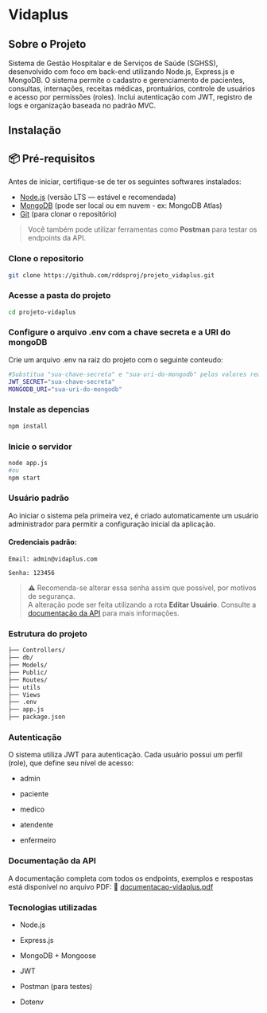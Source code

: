 # Vidaplus

## Sobre o Projeto
Sistema de Gestão Hospitalar e de Serviços de Saúde (SGHSS), desenvolvido com foco em back-end utilizando Node.js, Express.js e MongoDB. O sistema permite o cadastro e gerenciamento de pacientes, consultas, internações, receitas médicas, prontuários, controle de usuários e acesso por permissões (roles).
Inclui autenticação com JWT, registro de logs e organização baseada no padrão MVC.
## Instalação
## 📦 Pré-requisitos

Antes de iniciar, certifique-se de ter os seguintes softwares instalados:

- [Node.js](https://nodejs.org/) (versão LTS — estável e recomendada)
- [MongoDB](https://www.mongodb.com/try/download/community) (pode ser local ou em nuvem - ex: MongoDB Atlas)
- [Git](https://git-scm.com/) (para clonar o repositório)

> Você também pode utilizar ferramentas como **Postman** para testar os endpoints da API.

### Clone o repositorio
```bash
git clone https://github.com/rddsproj/projeto_vidaplus.git
```
### Acesse a pasta do projeto
```bash
cd projeto-vidaplus
```
### Configure o arquivo .env com a chave secreta e a URI do mongoDB
Crie um arquivo .env na raiz do projeto com o seguinte conteudo:
```bash
#Substitua "sua-chave-secreta" e "sua-uri-do-mongodb" pelos valores reais.
JWT_SECRET="sua-chave-secreta" 
MONGODB_URI="sua-uri-do-mongodb"
```
### Instale as depencias
```bash
npm install
```
### Inicie o servidor
```bash
node app.js
#ou
npm start
```
### Usuário padrão
Ao iniciar o sistema pela primeira vez, é criado automaticamente um usuário administrador para permitir a configuração inicial da aplicação.

#### Credenciais padrão:

    Email: admin@vidaplus.com

    Senha: 123456

> ⚠️ Recomenda-se alterar essa senha assim que possível, por motivos de segurança.  
> A alteração pode ser feita utilizando a rota **Editar Usuário**. Consulte a [documentação da API](./documentacao-vidaplus.pdf) para mais informações.

### Estrutura do projeto
```bash
├── Controllers/
├── db/
├── Models/
├── Public/
├── Routes/
├── utils
├── Views
├── .env
├── app.js
├── package.json
```
### Autenticação
O sistema utiliza JWT para autenticação.
Cada usuário possui um perfil (role), que define seu nível de acesso:

- admin

- paciente

- medico

- atendente

- enfermeiro

### Documentação da API
A documentação completa com todos os endpoints, exemplos e respostas está disponível no arquivo PDF:
📎 [documentacao-vidaplus.pdf](./documentacao-vidaplus.pdf)

### Tecnologias utilizadas
- Node.js

- Express.js

- MongoDB + Mongoose

- JWT

- Postman (para testes)

- Dotenv